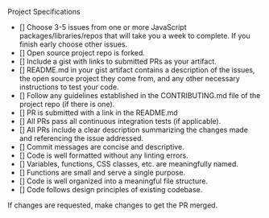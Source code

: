 
Project Specifications

 - [] Choose 3-5 issues from one or more JavaScript packages/libraries/repos that will take you a week to complete. If you finish early choose other issues.
 - [] Open source project repo is forked.
 - [] Include a gist with links to submitted PRs as your artifact.
 - [] README.md in your gist artifact contains a description of the issues, the open source project they come from, and any other necessary instructions to test your code.
 - [] Follow any guidelines established in the CONTRIBUTING.md file of the project repo (if there is one).
 - [] PR is submitted with a link in the README.md
 - [] All PRs pass all continuous integration tests (if applicable).
 - [] All PRs include a clear description summarizing the changes made and referencing the issue addressed.
 - [] Commit messages are concise and descriptive.
 - [] Code is well formatted without any linting errors.
 - [] Variables, functions, CSS classes, etc. are meaningfully named.
 - [] Functions are small and serve a single purpose.
 - [] Code is well organized into a meaningful file structure.
 - [] Code follows design principles of existing codebase.

If changes are requested, make changes to get the PR merged.
